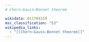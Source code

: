 ```yaml
---
# Chern–Gauss–Bonnet theorem

wikidata: Q11704319
msc_classification: "53"
wikipedia_links:
  - "[[Chern–Gauss–Bonnet theorem]]"
---
```

